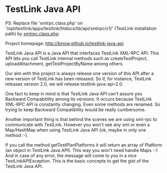 TestLink Java API
=================

PS: Replace file 'xmlrpc.class.php' on '/opt/testlink/apps/testlink/htdocs/lib/api/xmlrpc/v1/' (TestLink installation path) by 
[xmlrpc.class.php](https://github.com/FranclisJunior/testlink-java-api/blob/master/src/main/resources/xmlrpc.class.php)

Project homepage: http://kinow.github.io/testlink-java-api

TestLink Java API is a Java API that interfaces TestLink XML-RPC API. This API lets you call TestLink internal methods such as createTestProject, uploadAttachment, getTestProjectByName among others.

Our aim with this project is always release one version of this API after a new version of TestLink has been released. So if, for instance, TestLink releases version 2.0, we will release testlink-java-api-2.0.

One fact to keep in mind is that TestLink Java API can't assure you Backward Compabitility among its versions. It occurs because TestLink XML-RPC API is constantly changing. Even some methods are renamed. So trying to keep Backward Compatibility would be really cumbersome.

Another important thing is that behind the scenes we are using xml-rpc to communicate with TestLink. However you won't see any xml or even a Map/HashMap when using TestLink Java API (ok, maybe in only one method :-).

If you call the method getTestPlanPlatforms it will return an array of Platform (an object in TestLink Java API). This way you won't need handle Maps :-) And in case of any error, the message will come to you in a nice TestLinkAPIException. This is the basic concepts to get the gist of the TestLink Java API.


